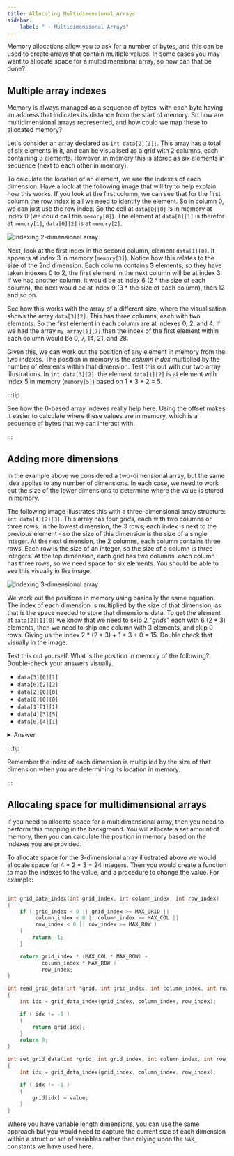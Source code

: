 ```yaml
---
title: Allocating Multidimensional Arrays
sidebar:
    label: " - Multidimensional Arrays"
---
```


Memory allocations allow you to ask for a number of bytes, and this can be used to create arrays that contain multiple values. In some cases you may want to allocate space for a multidimensional array, so how can that be done?

## Multiple array indexes

Memory is always managed as a sequence of bytes, with each byte having an address that indicates its distance from the start of memory. So how are multidimensional arrays represented, and how could we map these to allocated memory?

Let's consider an array declared as `int data[2][3];`. This array has a total of six elements in it, and can be visualised as a grid with 2 columns, each containing 3 elements. However, in memory this is stored as six elements in sequence (next to each other in memory).

To calculate the location of an element, we use the indexes of each dimension. Have a look at the following image that will try to help explain how this works. If you look at the first column, we can see that for the first column the row index is all we need to identify the element. So in column 0, we can just use the row index. So the cell at `data[0][0]` is in memory at index 0 (we could call this `memory[0]`). The element at `data[0][1]` is therefor at `memory[1]`, `data[0][2]` is at `memory[2]`.

![Indexing 2-dimensional array](./images/index-2d.png)

Next, look at the first index in the second column, element `data[1][0]`. It appears at index 3 in memory (`memory[3]`). Notice how this relates to the size of the 2nd dimension. Each column contains **3** elements, so they have taken indexes 0 to 2, the first element in the next column will be at index 3. If we had another column, it would be at index 6 (2 * the size of each column), the next would be at index 9 (3 * the size of each column), then 12 and so on.

See how this works with the array of a different size, where the visualisation shows the array `data[3][2]`. This has three columns, each with two elements. So the first element in each column are at indexes 0, 2, and 4. If we had the array `my_array[5][7]` then the index of the first element within each column would be 0, 7, 14, 21, and 28.

Given this, we can work out the position of any element in memory from the two indexes. The position in memory is the *column index* multiplied by the number of elements within that dimension. Test this out with our two array illustrations. In `int data[3][2]`, the element `data[1][2]` is at element with index 5 in memory (`memory[5]`) based on 1 * 3 + 2 = 5.

:::tip

See how the 0-based array indexes really help here. Using the offset makes it easier to calculate where these values are in memory, which is a sequence of bytes that we can interact with.

:::

## Adding more dimensions

In the example above we considered a two-dimensional array, but the same idea applies to any number of dimensions. In each case, we need to work out the size of the lower dimensions to determine where the value is stored in memory.

The following image illustrates this with a three-dimensional array structure: `int data[4][2][3]`. This array has four *grids*, each with two columns or three rows. In the lowest dimension, the 3 rows, each index is next to the previous element - so the size of this dimension is the size of a single integer. At the next dimension, the 2 columns, each column contains three rows. Each row is the size of an integer, so the size of a column is three integers. At the top dimension, each grid has two columns, each column has three rows, so we need space for six elements. You should be able to see this visually in the image.

![Indexing 3-dimensional array](./images/index-3d.png)

We work out the positions in memory using basically the same equation. The index of each dimension is multiplied by the size of that dimension, as that is the space needed to store that dimensions data. To get the element at `data[2][1][0]` we know that we need to skip 2 "*grids*" each with 6 (2 * 3) elements, then we need to ship one column with 3 elements, and skip 0 rows. Giving us the index 2 * (2 * 3) + 1 * 3 + 0 = 15. Double check that visually in the image.

Test this out yourself. What is the position in memory of the following? Double-check your answers visually.

- `data[3][0][1]`
- `data[0][2][2]`
- `data[2][0][0]`
- `data[0][0][0]`
- `data[1][1][1]`
- `data[4][3][5]`
- `data[0][4][1]`

<details>
  <summary role="button">Answer</summary>
  <ul>
    <li>3 * (2 * 3) + 0 * 3 + 1 = 19</li>
    <li>0 * (2 * 3) + 2 * 3 + 2 = 8</li>
    <li>2 * (2 * 3) + 0 * 3 + 0 = 12</li>
    <li>0 * (2 * 3) + 0 * 3 + 0 = 0</li>
    <li>1 * (2 * 3) + 1 * 3 + 1 = 10</li>
    <li>4 * (2 * 3) + 3 * 3 + 5 = 38. Though we only have 24 values in memory! Potential access violation.</li>
    <li>0 * (2 * 3) + 4 * 3 + 1 = 13. But it is not the row at index 1, in column 4, of grid 0. It is data[2][0][1]!. You have to watch each index is valid.</li>
  </ul>
</details>

:::tip

Remember the index of each dimension is multiplied by the size of that dimension when you are determining its location in memory.

:::

## Allocating space for multidimensional arrays

If you need to allocate space for a multidimensional array, then you need to perform this mapping in the background. You will allocate a set amount of memory, then you can calculate the position in memory based on the indexes you are provided.

To allocate space for the 3-dimensional array illustrated above we would allocate space for 4 * 2 * 3 = 24 integers. Then you would create a function to map the indexes to the value, and a procedure to change the value. For example:

```cpp

int grid_data_index(int grid_index, int column_index, int row_index)
{
    if ( grid_index < 0 || grid_index >= MAX_GRID ||
         column_index < 0 || column_index >= MAX_COL ||
         row_index < 0 || row_index >= MAX_ROW )
    {
        return -1;
    }

    return grid_index * (MAX_COL * MAX_ROW) + 
           column_index * MAX_ROW +
           row_index;
}

int read_grid_data(int *grid, int grid_index, int column_index, int row_index)
{
    int idx = grid_data_index(grid_index, column_index, row_index);

    if ( idx != -1 )
    {
        return grid[idx];
    }
    return 0;
}

int set_grid_data(int *grid, int grid_index, int column_index, int row_index, int value)
{
    int idx = grid_data_index(grid_index, column_index, row_index);

    if ( idx != -1 )
    {
        grid[idx] = value;
    }
}
```

Where you have variable length dimensions, you can use the same approach but you would need to capture the current size of each dimension within a struct or set of variables rather than relying upon the `MAX_` constants we have used here.
